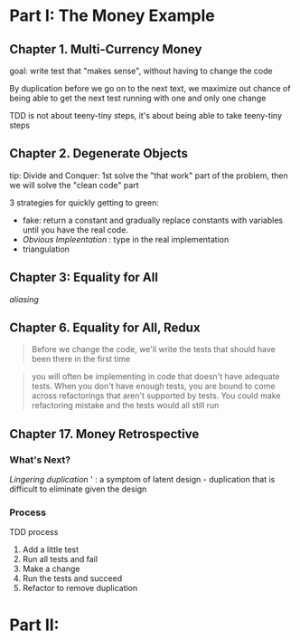 # Part I: The Money Example
## Chapter 1. Multi-Currency Money
goal: write test that "makes sense", without having to change the code

By duplication before we go on to the next text, we maximize out chance of being able to get the next test running with one and only one change

TDD is not about teeny-tiny steps, it's about being able to take teeny-tiny steps

## Chapter 2. Degenerate Objects

tip: Divide and Conquer: 1st solve the "that work" part of the problem, then we will solve the "clean code" part

3 strategies for quickly getting to green:

* fake: return a constant and gradually replace constants with variables until you have the real code.
* *Obvious Impleentation* : type in the real implementation
* triangulation

## Chapter 3: Equality for All
*aliasing*


## Chapter 6. Equality for All, Redux
> Before we change the code, we'll write the tests that should have been there in the first time

> you will often be implementing in code that doesn't have adequate tests. When you don't have enough tests, you are bound to come across refactorings that aren't supported by tests. You could make refactoring mistake and the tests would all still run

## Chapter 17. Money Retrospective
### What's Next?
*Lingering duplication* ' : a symptom of latent design - duplication that is difficult to eliminate given the design 

### Process
TDD process

 1. Add a little test
 2. Run all tests and fail
 3. Make a change
 4. Run the tests and succeed
 5. Refactor to remove duplication

# Part II: 
